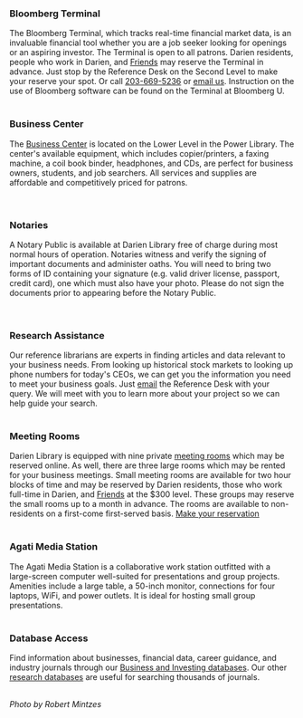 <div class="row margin-bottom-10">

<div class="col-md-6">


### Bloomberg Terminal
The Bloomberg Terminal, which tracks real-time financial market data, is an invaluable financial tool whether you are a job seeker looking for openings or an aspiring investor. The Terminal is open to all patrons. Darien residents, people who work in Darien, and [Friends](/friends "Friend of the Library") may reserve the Terminal in advance. Just stop by the Reference Desk on the Second Level to make your reserve your spot. Or call [203-669-5236](tel:2036695236 "Call the Reference Desk") or [email us](mailto:askus@darienlibrary.org "Email the Reference Desk"). Instruction on the use of Bloomberg software can be found on the Terminal at Bloomberg U.
<br />
<br />

### Business Center
The [Business Center](/business-center "Business Center") is located on the Lower Level in the Power Library. The center's available equipment, which includes copier/printers, a faxing machine, a coil book binder, headphones, and CDs, are perfect for business owners, students, and job searchers. All services and supplies are affordable and competitively priced for patrons.  
<br />
<br />

### Notaries
A Notary Public is available at Darien Library free of charge during most normal hours of operation. Notaries witness and verify the signing of important documents and administer oaths. You will need to bring two forms of ID containing your signature (e.g. valid driver license, passport, credit card), one which must also have your photo. Please do not sign the documents prior to appearing before the Notary Public.   
<br />
<br />

</div>
<div class="col-md-6">

### Research Assistance
Our reference librarians are experts in finding articles and data relevant to your business needs. From looking up historical stock markets to looking up phone numbers for today's CEOs, we can get you the information you need to meet your business goals. Just [email](mailto:askus@darienlibrary.org "Email us") the Reference Desk with your query. We will meet with you to learn more about your project so we can help guide your search. 
<br />
<br />

### Meeting Rooms
Darien Library is equipped with nine private [meeting rooms](/page/meeting-rooms "Meeting rooms") which may be reserved online. As well, there are three large rooms which may be rented for your business meetings. Small meeting rooms are available for two hour blocks of time and may be reserved by Darien residents, those who work full-time in Darien, and [Friends](/friends "Friends of the Library") at the $300 level. These groups may reserve the small rooms up to a month in advance. The rooms are available to non-residents on a first-come first-served basis. [Make your reservation](/page/meeting-rooms "Reserve a meeting room")
<br />
<br />

### Agati Media Station
The Agati Media Station is a collaborative work station outfitted with a large-screen computer well-suited for presentations and group projects. Amenities include a large table, a 50-inch monitor, connections for four laptops, WiFi, and power outlets. It is ideal for hosting small group presentations.
<br />
<br />

### Database Access
Find information about businesses, financial data, career guidance, and industry journals through our [Business and Investing databases](/research/category/business-and-investing "Business and Investing databases"). Our other [research databases](/research "Research databases") are useful for searching thousands of journals. 
<br />
<br />

_Photo by Robert Mintzes_

</div>
</div> 